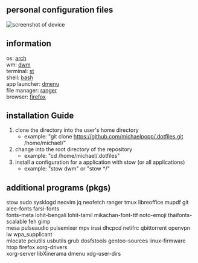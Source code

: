 ## personal configuration files  
![screenshot of device](https://i.imgur.com/EQtkfrh.png)  

## information  
os: [arch](https://archlinux.org/)    
wm: [dwm](https://dwm.suckless.org/)   
terminal: [st](https://dwm.suckless.org/)  
shell: [bash](https://www.gnu.org/software/bash/)  
app launcher: [dmenu](https://tools.suckless.org/dmenu/)   
file manager: [ranger](https://github.com/ranger/ranger)  
browser: [firefox](https://www.mozilla.org/en-US/firefox/new/)  

## installation Guide
1. clone the directory into the user's home directory  
   * example: "git clone https://github.com/michaelpopp/.dotfiles.git /home/michael/"  
2. change into the root directory of the repository  
   * example: "cd /home/michael/.dotfiles"  
3. install a configuration for a application with stow (or all applications)  
   * example: "stow dwm" or "stow */"  

## additional programs (pkgs)
stow sudo sysklogd neovim jq neofetch ranger tmux libreoffice mupdf git alee-fonts farsi-fonts    
fonts-meta lohit-bengali lohit-tamil mikachan-font-ttf noto-emoji thaifonts-scalable feh gimp  
mesa pulseaudio pulsemixer mpv irssi dhcpcd netifrc qbittorrent openvpn iw wpa_supplicant   
mlocate pciutils usbutils grub dosfstools gentoo-sources linux-firmware htop firefox xorg-drivers  
xorg-server libXinerama dmenu xdg-user-dirs  
